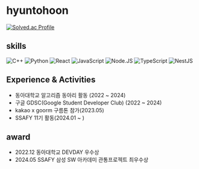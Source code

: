 # hyuntohoon

[![Solved.ac Profile](http://mazassumnida.wtf/api/v2/generate_badge?boj=zlxldgus123)](https://solved.ac/zlxldgus123/)

## skills

![C++](https://img.shields.io/badge/C++-00599c.svg?&style=for-the-badge&logo=Spring&logoColor=white)
![Python](https://img.shields.io/badge/Python-3776AB.svg?&style=for-the-badge&logo=Python&logoColor=white)
![React](https://img.shields.io/badge/React-61dafb.svg?&style=for-the-badge&logo=React&logoColor=white)
![JavaScript](https://img.shields.io/badge/JavaScript-F7DF1E.svg?&style=for-the-badge&logo=JavaScript&logoColor=white)
![Node.JS](https://img.shields.io/badge/NodeJS-339933.svg?&style=for-the-badge&logo=Node.JS&logoColor=white)
![TypeScript](https://img.shields.io/badge/TypeScript-3178C6.svg?&style=for-the-badge&logo=TypeScript&logoColor=white)
![NestJS](https://img.shields.io/badge/NestJS-e0234e.svg?&style=for-the-badge&logo=NestJS&logoColor=white)

## Experience & Activities
- 동아대학교 알고리즘 동아리 활동 (2022 ~ 2024)
- 구글 GDSC(Google Student Developer Club) (2022 ~ 2024)
- kakao x goorm 구름톤 참가(2023.05)
- SSAFY 11기 활동(2024.01 ~ )

## award
- 2022.12 동아대학교 DEVDAY 우수상
- 2024.05 SSAFY 삼성 SW 아카데미 관통프로젝트 최우수상


